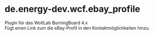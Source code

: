# de.energy-dev.wcf.ebay_profile
Plugin für das WoltLab BurningBoard 4.x<br>
Fügt einen Link zum die eBay-Profil in den Kontaktmöglichkeiten hinzu.

